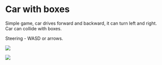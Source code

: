 # Car with boxes
Simple game, car drives forward and backward, it can turn left and right. Car can collide with boxes.

Steering - WASD or arrows.

![](https://github.com/pl1000100/car-with-boxes/blob/main/examples/images/1.png?raw=true)

![](https://github.com/pl1000100/car-with-boxes/blob/main/examples/images/2.png?raw=true)
